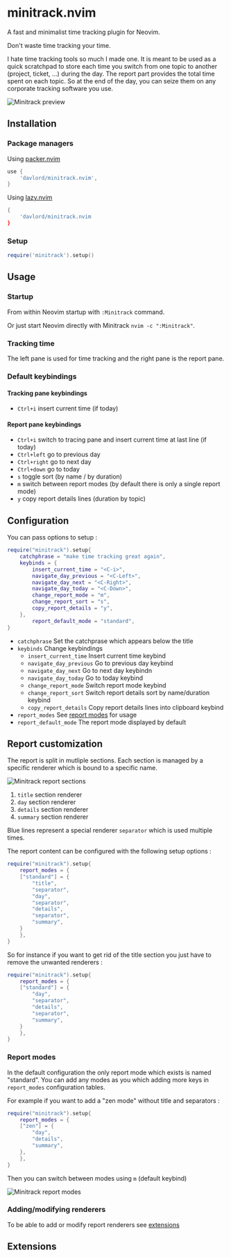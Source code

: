 # minitrack.nvim

A fast and minimalist time tracking plugin for Neovim.

Don't waste time tracking your time. 

I hate time tracking tools so much I made one. It is meant to be used as a quick scratchpad to store each time you switch from one topic to another (project, ticket, ...) during the day. The report part provides the total time spent on each topic. So at the end of the day, you can seize them on any corporate tracking software you use.  

![Minitrack preview](minitrack.gif)

## Installation
### Package managers

Using [packer.nvim](https://github.com/wbthomason/packer.nvim)

```lua
use {
    'davlord/minitrack.nvim',
}
```

Using [lazy.nvim](https://github.com/folke/lazy.nvim)

```lua
{
    'davlord/minitrack.nvim
}
```
### Setup
```lua
require('minitrack').setup()
```

## Usage

### Startup
From within Neovim startup with `:Minitrack` command.

Or just start Neovim directly with Minitrack `nvim -c ":Minitrack"`.

### Tracking time
The left pane is used for time tracking and the right pane is the report pane.

### Default keybindings

#### Tracking pane keybindings
- `Ctrl+i` insert current time (if today)
  
#### Report pane keybindings
- `Ctrl+i` switch to tracing pane and insert current time at last line (if today)
- `Ctrl+left` go to previous day
- `Ctrl+right` go to next day
- `Ctrl+down` go to today
- `s` toggle sort (by name / by duration)
- `m` switch between report modes (by default there is only a single report mode)
- `y` copy report details lines (duration by topic)

## Configuration
You can pass options to setup :
```lua
require("minitrack").setup{
	catchphrase = "make time tracking great again",
	keybinds = {
		insert_current_time = "<C-i>",
		navigate_day_previous = "<C-Left>",
		navigate_day_next = "<C-Right>",
		navigate_day_today = "<C-Down>",
		change_report_mode = "m",
		change_report_sort = "s",
		copy_report_details = "y",
	},
    	report_default_mode = "standard",
}
```
- `catchphrase` Set the catchprase which appears below the title
- `keybinds` Change keybindings
  - `insert_current_time` Insert current time keybind
  - `navigate_day_previous` Go to previous day  keybind
  - `navigate_day_next` Go to next day keybindn 
  - `navigate_day_today` Go to today keybind
  - `change_report_mode` Switch report mode keybind
  - `change_report_sort` Switch report details sort by name/duration keybind
  - `copy_report_details` Copy report details lines into clipboard keybind
- `report_modes` See [report modes](#report-modes) for usage
- `report_default_mode` The report mode displayed by default

## Report customization
The report is split in mutliple sections. Each section is managed by a specific renderer which is bound to a specific name.

![Minitrack report sections](minitrack-report-sections.png)

1. `title` section renderer
2. `day` section renderer
3. `details` section renderer
4. `summary` section renderer

Blue lines represent a special renderer `separator` which is used multiple times.

The report content can be configured with the following setup options :

```lua
require("minitrack").setup{
    report_modes = {
	["standard"] = {
	    "title",
	    "separator",
	    "day",
	    "separator",
	    "details",
	    "separator",
	    "summary",
	}
    },
}
```

So for instance if you want to get rid of the title section you just have to remove the unwanted renderers :

```lua
require("minitrack").setup{
    report_modes = {
	["standard"] = {
	    "day",
	    "separator",
	    "details",
	    "separator",
	    "summary",
	}
    },
}
```

### Report modes
In the default configuration the only report mode which exists is named "standard". 
You can add any modes as you which adding more keys in `report_modes` configuration tables.

For example if you want to add a "zen mode" without title and separators :
```lua
require("minitrack").setup{
    report_modes = {
	["zen"] = {
	    "day",
	    "details",
	    "summary",
	},
    },
}
```
Then you can switch between modes using `m` (default keybind)

![Minitrack report modes](minitrack-report-modes.gif)

### Adding/modifying renderers
To be able to add or modify report renderers see [extensions](#extensions)

## Extensions
